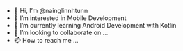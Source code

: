 - 👋 Hi, I’m @nainglinnhtunn
- 👀 I’m interested in Mobile Development
- 🌱 I’m currently learning Android Development with Kotlin
- 💞️ I’m looking to collaborate on ...
- 📫 How to reach me ...

<!---
nainglinnhtunn/nainglinnhtunn is a ✨ special ✨ repository because its `README.md` (this file) appears on your GitHub profile.
You can click the Preview link to take a look at your changes.
--->
